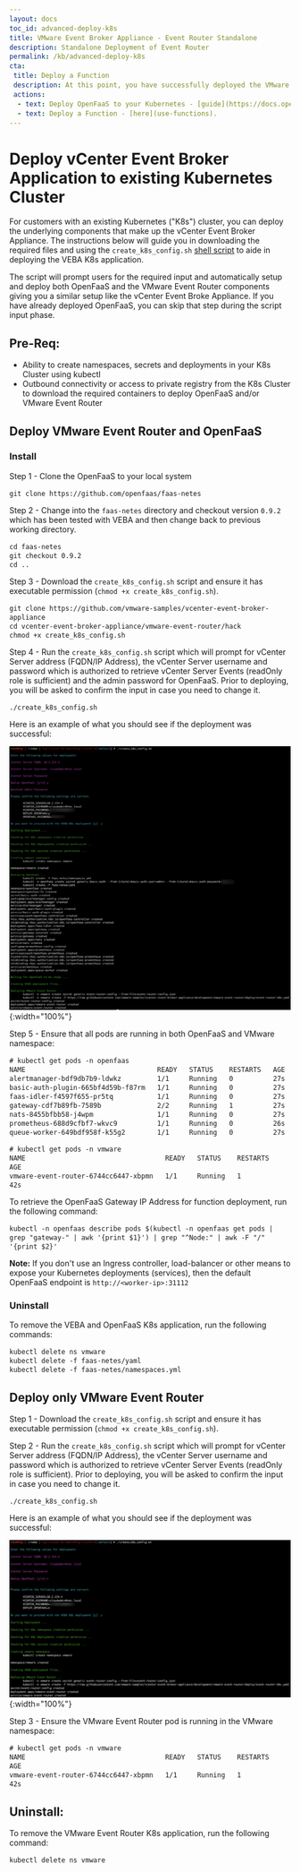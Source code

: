 ```yaml
---
layout: docs
toc_id: advanced-deploy-k8s
title: VMware Event Broker Appliance - Event Router Standalone
description: Standalone Deployment of Event Router
permalink: /kb/advanced-deploy-k8s
cta:
 title: Deploy a Function
 description: At this point, you have successfully deployed the VMware Event Broker to Kubernetes! You are almost there..
 actions:
  - text: Deploy OpenFaaS to your Kubernetes - [guide](https://docs.openfaas.com/deployment/kubernetes/){:target="blank"}
  - text: Deploy a Function - [here](use-functions).
---
```


# Deploy vCenter Event Broker Application to existing Kubernetes Cluster

For customers with an existing Kubernetes ("K8s") cluster, you can deploy the underlying components that make up the vCenter Event Broker Appliance. The instructions below will guide you in downloading the required files and using the `create_k8s_config.sh` [shell script](https://github.com/vmware-samples/vcenter-event-broker-appliance/blob/development/vmware-event-router/hack/create_k8s_config.sh) to aide in deploying the VEBA K8s application.

The script will prompt users for the required input and automatically setup and deploy both OpenFaaS and the VMware Event Router components giving you a similar setup like the vCenter Event Broke Appliance. If you have already deployed OpenFaaS, you can skip that step during the script input phase.

## Pre-Req:
* Ability to create namespaces, secrets and deployments in your K8s Cluster using kubectl
* Outbound connectivity or access to private registry from the K8s Cluster to download the required containers to deploy OpenFaaS and/or VMware Event Router

## Deploy VMware Event Router and OpenFaaS

### Install

Step 1 - Clone the OpenFaaS to your local system

```
git clone https://github.com/openfaas/faas-netes
```

Step 2 - Change into the `faas-netes` directory and checkout version `0.9.2` which has been tested with VEBA and then change back to previous working directory.


```
cd faas-netes
git checkout 0.9.2
cd ..
```

Step 3 - Download the `create_k8s_config.sh` script and ensure it has executable permission (`chmod +x create_k8s_config.sh`).

```
git clone https://github.com/vmware-samples/vcenter-event-broker-appliance
cd vcenter-event-broker-appliance/vmware-event-router/hack
chmod +x create_k8s_config.sh
```

Step 4 - Run the `create_k8s_config.sh` script which will prompt for vCenter Server address (FQDN/IP Address), the vCenter Server username and password which is authorized to retrieve vCenter Server Events (readOnly role is sufficient) and the admin password for OpenFaaS. Prior to deploying, you will be asked to confirm the input in case you need to change it.

```
./create_k8s_config.sh
```

Here is an example of what you should see if the deployment was successful:

![](img/example1.png){:width="100%"}

Step 5 - Ensure that all pods are running in both OpenFaaS and VMware namespace:

```
# kubectl get pods -n openfaas
NAME                                 READY   STATUS    RESTARTS   AGE
alertmanager-bdf9db7b9-ldwkz         1/1     Running   0          27s
basic-auth-plugin-665bf4d59b-f87rm   1/1     Running   0          27s
faas-idler-f4597f655-pr5tq           1/1     Running   0          27s
gateway-cdf7b89fb-7589b              2/2     Running   1          27s
nats-8455bfbb58-j4wpm                1/1     Running   0          27s
prometheus-688d9cfbf7-wkvc9          1/1     Running   0          26s
queue-worker-649bdf958f-k55g2        1/1     Running   0          27s
```


```
# kubectl get pods -n vmware
NAME                                   READY   STATUS    RESTARTS   AGE
vmware-event-router-6744cc6447-xbpmn   1/1     Running   1          42s
```

To retrieve the OpenFaaS Gateway IP Address for function deployment, run the following command:

```
kubectl -n openfaas describe pods $(kubectl -n openfaas get pods | grep "gateway-" | awk '{print $1}') | grep "^Node:" | awk -F "/" '{print $2}'
```

**Note:** If you don't use an Ingress controller, load-balancer or other means to expose your Kubernetes deployments (services), then the default OpenFaaS endpoint is `http://<worker-ip>:31112`

### Uninstall

To remove the VEBA and OpenFaaS K8s application, run the following commands:

```
kubectl delete ns vmware
kubectl delete -f faas-netes/yaml
kubectl delete -f faas-netes/namespaces.yml
```

## Deploy only VMware Event Router

Step 1 - Download the `create_k8s_config.sh` script and ensure it has executable permission (`chmod +x create_k8s_config.sh`).

Step 2 - Run the `create_k8s_config.sh` script which will prompt for vCenter Server address (FQDN/IP Address), the vCenter Server username and password which is authorized to retrieve vCenter Server Events (readOnly role is sufficient). Prior to deploying, you will be asked to confirm the input in case you need to change it.

```
./create_k8s_config.sh
```

Here is an example of what you should see if the deployment was successful:

![](img/example2.png){:width="100%"}

Step 3 - Ensure the VMware Event Router pod is running in the VMware namespace:

```
# kubectl get pods -n vmware
NAME                                   READY   STATUS    RESTARTS   AGE
vmware-event-router-6744cc6447-xbpmn   1/1     Running   1          42s
```

## Uninstall:

To remove the VMware Event Router K8s application, run the following command:

```
kubectl delete ns vmware
```